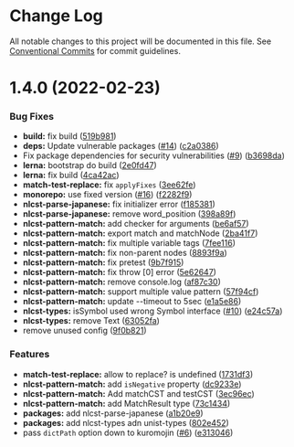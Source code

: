 # Change Log

All notable changes to this project will be documented in this file.
See [Conventional Commits](https://conventionalcommits.org) for commit guidelines.

# 1.4.0 (2022-02-23)


### Bug Fixes

* **build:** fix build ([519b981](https://github.com/azu/nlp-pattern-match/commit/519b9813e1be836205ee068b4e3c509936872106))
* **deps:** Update vulnerable packages ([#14](https://github.com/azu/nlp-pattern-match/issues/14)) ([c2a0386](https://github.com/azu/nlp-pattern-match/commit/c2a0386d349339a85f1168ad6329fd0e75094f21))
* Fix package dependencies for security vulnerabilities ([#9](https://github.com/azu/nlp-pattern-match/issues/9)) ([b3698da](https://github.com/azu/nlp-pattern-match/commit/b3698da8b74fdf49fac5a645e209d6a0bfcf54d9))
* **lerna:** bootstrap do build ([2e0fd47](https://github.com/azu/nlp-pattern-match/commit/2e0fd47b3d8539925338dbf67313c7f1e62ac4d4))
* **lerna:** fix build ([4ca42ac](https://github.com/azu/nlp-pattern-match/commit/4ca42ac4a2a406c838fc600df2b434b1082e496b))
* **match-test-replace:** fix `applyFixes` ([3ee62fe](https://github.com/azu/nlp-pattern-match/commit/3ee62fee25397401302604d8a3ffb6729c3e3f76))
* **monorepo:** use fixed version ([#16](https://github.com/azu/nlp-pattern-match/issues/16)) ([f2282f9](https://github.com/azu/nlp-pattern-match/commit/f2282f9fac6b6b36fb993f710389f4522c03e4be))
* **nlcst-parse-japanese:** fix initializer error ([f185381](https://github.com/azu/nlp-pattern-match/commit/f1853817afc33d61ba6b79ee2a5b07a5f6cd6d64))
* **nlcst-parse-japanese:** remove word_position ([398a89f](https://github.com/azu/nlp-pattern-match/commit/398a89f41d3cad441794063fc37b2366b4fda9c1))
* **nlcst-pattern-match:** add checker for arguments ([be6af57](https://github.com/azu/nlp-pattern-match/commit/be6af571f758132182c8f6c26848a7d55ffa8ab2))
* **nlcst-pattern-match:** export match and matchNode ([2ba41f7](https://github.com/azu/nlp-pattern-match/commit/2ba41f759e3975a8d940c9bef61fd2d9d811eb2f))
* **nlcst-pattern-match:** fix multiple variable tags ([7fee116](https://github.com/azu/nlp-pattern-match/commit/7fee1163fd57bd98232c1511f172468a3c5c0944))
* **nlcst-pattern-match:** fix non-parent nodes ([8893f9a](https://github.com/azu/nlp-pattern-match/commit/8893f9a18e418c3cfa6f9bf0bb688d172a7c2a61))
* **nlcst-pattern-match:** fix pretest ([9b7f915](https://github.com/azu/nlp-pattern-match/commit/9b7f9155e2f4f076c72b819bf7aa26ef33136e1c))
* **nlcst-pattern-match:** fix throw [0] error ([5e62647](https://github.com/azu/nlp-pattern-match/commit/5e62647e732faf5d22433fdf57fe543b54a05f9d))
* **nlcst-pattern-match:** remove console.log ([af87c30](https://github.com/azu/nlp-pattern-match/commit/af87c30d514c4812e2121735879e9659e991bc18))
* **nlcst-pattern-match:** support multiple value pattern ([57f94cf](https://github.com/azu/nlp-pattern-match/commit/57f94cfbce257a68bb95f2245b4e6c705d05c004))
* **nlcst-pattern-match:** update --timeout to 5sec ([e1a5e86](https://github.com/azu/nlp-pattern-match/commit/e1a5e8608800bc81575d205f756aa1fbc49c9d14))
* **nlcst-types:** isSymbol used wrong Symbol interface ([#10](https://github.com/azu/nlp-pattern-match/issues/10)) ([e24c57a](https://github.com/azu/nlp-pattern-match/commit/e24c57a8b42c66c1fcef40c57bea1269a3d8796a))
* **nlcst-types:** remove Text ([63052fa](https://github.com/azu/nlp-pattern-match/commit/63052fa126dea484fe55cc2fb80bb0f4b6c06cb4))
* remove unused config ([9f0b821](https://github.com/azu/nlp-pattern-match/commit/9f0b8211a4b4cd9d2e6835eed412247ef0bc55a3))


### Features

* **match-test-replace:** allow to replace? is undefined ([1731df3](https://github.com/azu/nlp-pattern-match/commit/1731df32b0cec8e131ebbf051e082d925453a6cd))
* **nlcst-pattern-match:** add `isNegative` property ([dc9233e](https://github.com/azu/nlp-pattern-match/commit/dc9233e9660271f0589cb8e8bbc0b4dfcbd36979))
* **nlcst-pattern-match:** Add matchCST and testCST ([3ec96ec](https://github.com/azu/nlp-pattern-match/commit/3ec96ecf966129cdbadb6d6e51d2bffe147a93b8))
* **nlcst-pattern-match:** add MatchResult type ([73c1434](https://github.com/azu/nlp-pattern-match/commit/73c143443f9a5534377722d04b710d47b0b76031))
* **packages:** add nlcst-parse-japanese ([a1b20e9](https://github.com/azu/nlp-pattern-match/commit/a1b20e97ac22ff0059bd37b943ffe29fb464d2d6))
* **packages:** add nlcst-types adn unist-types ([802e452](https://github.com/azu/nlp-pattern-match/commit/802e452f50d0e532fddc3444633e55eb17ed055c))
* pass `dictPath` option down to kuromojin ([#6](https://github.com/azu/nlp-pattern-match/issues/6)) ([e313046](https://github.com/azu/nlp-pattern-match/commit/e3130462cea3070320111d7ada8ed349f4d24d45))
